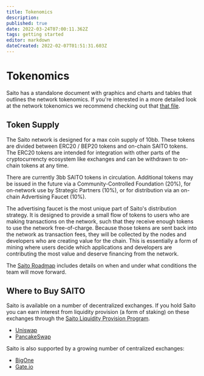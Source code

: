 ```yaml
---
title: Tokenomics
description: 
published: true
date: 2022-03-24T07:00:11.362Z
tags: getting started
editor: markdown
dateCreated: 2022-02-07T01:51:31.603Z
---
```


# Tokenomics

Saito has a standalone document with graphics and charts and tables that outlines the network tokenomics. If you're interested in a more detailed look at the network tokenomics we recommend checking out that [that file](https://saito.io/saito-tokenomics.pdf).

## Token Supply

The Saito network is designed for a max coin supply of 10bb. These tokens are divided between ERC20 / BEP20 tokens and on-chain SAITO tokens. The ERC20 tokens are intended for integration with other parts of the cryptocurrencty ecosystem like exchanges and can be withdrawn to on-chain tokens at any time.

There are currently 3bb SAITO tokens in circulation. Additional tokens may be issued in the future via a Community-Controlled Foundation (20%), for on-network use by Strategic Partners (10%), or for distribution via an on-chain Advertising Faucet (10%). 

The advertising faucet is the most unique part of Saito's distribution strategy. It is designed to provide a small flow of tokens to users who are making transactions on the network, such that they receive enough tokens to use the network free-of-charge. Because those tokens are sent back into the network as transaction fees, they will be collected by the nodes and developers who are creating value for the chain. This is essentially a form of mining where users decide which applications and developers are contributing the most value and deserve financing from the network.

The [Saito Roadmap](https://org.saito.tech/saito-roadmap-update/) includes details on when and under what conditions the team will move forward.

## Where to Buy SAITO

Saito is available on a number of decentralized exchanges. If you hold Saito you can earn interest from liquidity provision (a form of staking) on these exchanges through the [Saito Liquidity Provision Program](https://org.saito.tech/buying-selling-and-staking-saito-live-on-pancakeswap/).

 - [Uniswap](https://org.saito.tech/buying-selling-and-staking-saito-live-on-pancakeswap/)
 - [PancakeSwap](https://org.saito.tech/buying-selling-and-staking-saito-live-on-pancakeswap/)

Saito is also supported by a growing number of centralized exchanges:

 - [BigOne](big.one)
 - [Gate.io](https://gate.io)

